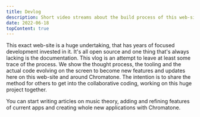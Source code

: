 ```yaml
---
title: Devlog
description: Short video streams about the build process of this web-site
date: 2022-06-18
topContent: true
---
```


This exact web-site is a huge undertaking, that has years of focused development invested in it. It's all open source and one thing that's always lacking is the documentation. This vlog is an attempt to leave at least some trace of the process. We show the thought process, the tooling and the actual code evolving on the screen to become new features and updates here on this web-site and around Chromatone. The intention is to share the method for others to get into the collaborative coding, working on this huge project together.

You can start writing articles on music theory, adding and refining features of current apps and creating whole new applications with Chromatone.

<script setup>
  import { data } from './devlog.data'
</script>

<RowList :children="data" />
